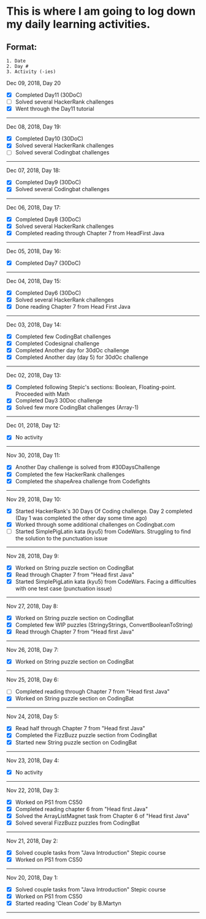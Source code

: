# This is where I am going to log down my daily learning activities.

## Format:
    1. Date
    2. Day #
    3. Activity (-ies)

Dec 09, 2018, Day 20
   - [x] Completed Day11 (30DoC)
   - [ ] Solved several HackerRank challenges
   - [x] Went through the Day11 tutorial
 ---

 Dec 08, 2018, Day 19:
   - [x] Completed Day10 (30DoC)
   - [x] Solved several HackerRank challenges
   - [ ] Solved several Codingbat challenges
 ---

 Dec 07, 2018, Day 18:
   - [x] Completed Day9 (30DoC)
   - [x] Solved several Codingbat challenges
 ---

Dec 06, 2018, Day 17:
   - [x] Completed Day8 (30DoC)
   - [x] Solved several HackerRank challenges
   - [x] Completed reading through Chapter 7 from HeadFirst Java
 ---

 Dec 05, 2018, Day 16:
   - [x] Completed Day7 (30DoC)
 ---

 Dec 04, 2018, Day 15:
   - [x] Completed Day6 (30DoC)
   - [x] Solved several HackerRank challenges
   - [x] Done reading Chapter 7 from Head First Java
 ---

 Dec 03, 2018, Day 14:
   - [x] Completed few CodingBat challenges
   - [x] Completed Codesignal challenge
   - [x] Completed Another day for 30dOc challenge
   - [x] Completed Another day (day 5) for 30dOc challenge

 ---

 Dec 02, 2018, Day 13:
   - [x] Completed following Stepic's sections: Boolean, Floating-point. Proceeded with Math
   - [x] Completed Day3 30Doc challenge
   - [x] Solved few more CodingBat challenges (Array-1)
 ---

 Dec 01, 2018, Day 12:
   - [x] No activity
 ---

 Nov 30, 2018, Day 11:
   - [x] Another Day challenge is solved from #30DaysChallenge
   - [x] Completed the few HackerRank challenges
   - [x] Completed the shapeArea challenge from Codefights
 ---

 Nov 29, 2018, Day 10:
   - [x] Started HackerRank's 30 Days Of Coding challenge. Day 2 completed (Day 1 was completed the other day some time ago)
   - [x] Worked through some additional challenges on Codingbat.com
   - [ ] Started SimplePigLatin kata (kyu5) from CodeWars. Struggling to find the solution to the punctuation issue
 ---

 Nov 28, 2018, Day 9:
   - [x] Worked on String puzzle section on CodingBat
   - [x] Read through Chapter 7 from "Head first Java"
   - [x] Started SimplePigLatin kata (kyu5) from CodeWars. Facing a difficulties with one test case (punctuation issue)
 ---
 Nov 27, 2018, Day 8:
   - [x] Worked on String puzzle section on CodingBat
   - [x] Completed few WIP puzzles (StringyStrings, ConvertBooleanToString)
   - [x] Read through Chapter 7 from "Head first Java"
 ---

 Nov 26, 2018, Day 7:
   - [x] Worked on String puzzle section on CodingBat
 ---
 Nov 25, 2018, Day 6:
   - [ ] Completed reading through Chapter 7 from "Head first Java"
   - [x] Worked on String puzzle section on CodingBat
 ---
 Nov 24, 2018, Day 5:
   - [x] Read half through Chapter 7 from "Head first Java"
   - [x] Completed the FizzBuzz puzzle section from CodingBat
   - [x] Started new String puzzle section on CodingBat
 ---
 Nov 23, 2018, Day 4:
   - [x] No activity
 ---
 Nov 22, 2018, Day 3:
  - [x] Worked on PS1 from CS50
  - [x] Completed reading chapter 6 from "Head first Java"
  - [x] Solved the ArrayListMagnet task from Chapter 6 of "Head first Java"
  - [x] Solved several FizzBuzz puzzles from CodingBat
 ---
 Nov 21, 2018, Day 2:
 - [x] Solved couple tasks from "Java Introduction" Stepic course
 - [x] Worked on PS1 from CS50
 ---
 Nov 20, 2018, Day 1:
 - [x] Solved couple tasks from "Java Introduction" Stepic course
 - [x] Worked on PS1 from CS50
 - [x] Started reading 'Clean Code' by B.Martyn
 ---

